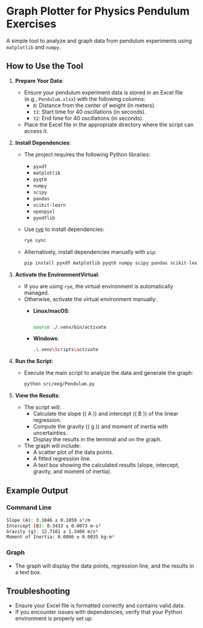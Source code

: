 # Graph Plotter for Physics Pendulum Exercises

A simple tool to analyze and graph data from pendulum experiments using `matplotlib` and `numpy`.

## How to Use the Tool

1. **Prepare Your Data**:
   - Ensure your pendulum experiment data is stored in an Excel file (e.g., `Pendulum.xlsx`) with the following columns:
     - `D`: Distance from the center of weight (in meters).
     - `t1`: Start time for 40 oscillations (in seconds).
     - `t2`: End time for 40 oscillations (in seconds).
   - Place the Excel file in the appropriate directory where the script can access it.

2. **Install Dependencies**:
   - The project requires the following Python libraries:
     - `pyxdf`
     - `matplotlib`
     - `pyqt6`
     - `numpy`
     - `scipy`
     - `pandas`
     - `scikit-learn`
     - `openpyxl`
     - `pyedflib`
   - Use [rye](https://rye.astral.sh/) to install dependencies:

     ```bash
     rye sync
     ```

   - Alternatively, install dependencies manually with `pip`:

     ```bash
     pip install pyxdf matplotlib pyqt6 numpy scipy pandas scikit-learn openpyxl pyedflib
     ```

3. **Activate the  EnvironmentVirtual**:
   - If you are using `rye`, the virtual environment is automatically managed.
   - Otherwise, activate the virtual environment manually:
     - **Linux/macOS**:

       ```bash

       source ./.venv/bin/activate
       ```

     - **Windows**:

       ```bash
       .\.venv\Scripts\activate
       ```

4. **Run the Script**:
   - Execute the main script to analyze the data and generate the graph:

     ```bash
     python src/eeg/Pendulum.py
     ```

5. **View the Results**:
   - The script will:
     - Calculate the slope (\( A \)) and intercept (\( B \)) of the linear regression.
     - Compute the gravity (\( g \)) and moment of inertia with uncertainties.
     - Display the results in the terminal and on the graph.
   - The graph will include:
     - A scatter plot of the data points.
     - A fitted regression line.
     - A text box showing the calculated results (slope, intercept, gravity, and moment of inertia).

## Example Output

### Command Line

```sh
Slope (A): 3.1046 ± 0.1059 s²/m 
Intercept (B): 0.3433 ± 0.0073 m·s² 
Gravity (g): 12.7161 ± 1.3466 m/s² 
Moment of Inertia: 0.0866 ± 0.0035 kg·m²
```

### Graph

- The graph will display the data points, regression line, and the results in a text box.

## Troubleshooting

- Ensure your Excel file is formatted correctly and contains valid data.
- If you encounter issues with dependencies, verify that your Python environment is properly set up.
